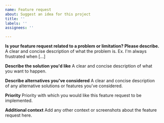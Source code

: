 ```yaml
---
name: Feature request
about: Suggest an idea for this project
title: ''
labels: ''
assignees: ''

---
```


**Is your feature request related to a problem or limitation? Please describe.**
A clear and concise description of what the problem is. Ex. I'm always frustrated when [...]

**Describe the solution you'd like**
A clear and concise description of what you want to happen.

**Describe alternatives you've considered**
A clear and concise description of any alternative solutions or features you've considered.

**Priority**
Priority with which you would like this feature request to be implemented.

**Additional context**
Add any other context or screenshots about the feature request here.
